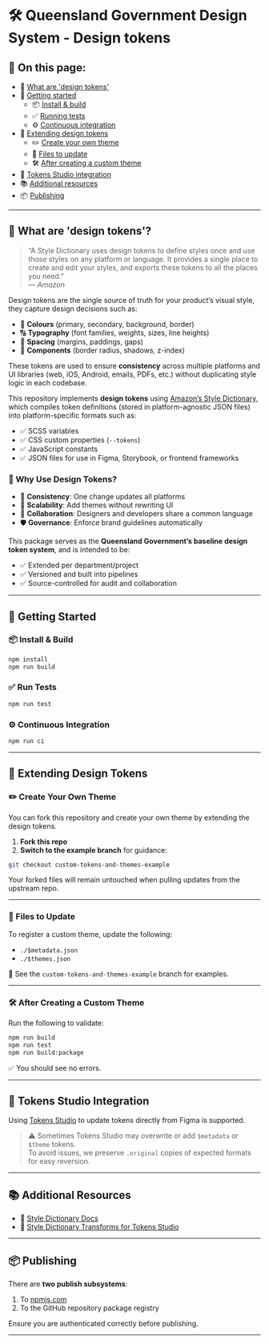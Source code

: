 # 🛠️ Queensland Government Design System - Design tokens

## 📖 On this page:
- 🎨 [What are 'design tokens'](#what-are-design-tokens)
- 🚀 [Getting started](#getting-started)
  - 📦 [Install & build](#install--build)
  - ✅ [Running tests](#run-tests)
  - ⚙️ [Continuous integration](#continuous-integration)
- 🧩 [Extending design tokens](#extending-design-tokens)
  - ✏️ [Create your own theme](#create-your-own-theme)
  - 📁 [Files to update](#files-to-update)
  - 🛠️ [After creating a custom theme](#after-creating-a-custom-theme)
- 🔄 [Tokens Studio integration](#tokens-studio-integration)
- 📚 [Additional resources](#additional-resources)
- 📦 [Publishing](#publishing)

---

<a id="what-are-design-tokens"></a>
## 🎨 What are 'design tokens'?

> “A Style Dictionary uses design tokens to define styles once and use those styles on any platform or language. It provides a single place to create and edit your styles, and exports these tokens to all the places you need.”  
> — *Amazon*

Design tokens are the single source of truth for your product’s visual style, they capture design decisions such as:

- 🎨 **Colours** (primary, secondary, background, border)
- 🔠 **Typography** (font families, weights, sizes, line heights)
- 📐 **Spacing** (margins, paddings, gaps)
- 🧱 **Components** (border radius, shadows, z-index)

These tokens are used to ensure **consistency** across multiple platforms and UI libraries (web, iOS, Android, emails, PDFs, etc.) without duplicating style logic in each codebase.

This repository implements **design tokens** using [Amazon’s Style Dictionary](https://github.com/amzn/style-dictionary), which compiles token definitions (stored in platform-agnostic JSON files) into platform-specific formats such as:

- ✅ SCSS variables
- ✅ CSS custom properties (`--tokens`)
- ✅ JavaScript constants
- ✅ JSON files for use in Figma, Storybook, or frontend frameworks

### 🧠 Why Use Design Tokens?

- 🔁 **Consistency**: One change updates all platforms
- 🧩 **Scalability**: Add themes without rewriting UI
- 🤝 **Collaboration**: Designers and developers share a common language
- 🛡️ **Governance**: Enforce brand guidelines automatically

This package serves as the **Queensland Government’s baseline design token system**, and is intended to be:

- ✅ Extended per department/project
- ✅ Versioned and built into pipelines
- ✅ Source-controlled for audit and collaboration

---

<a id="getting-started"></a>
## 🚀 Getting Started

<a id="install--build"></a>
### 📦 Install & Build

```bash
npm install
npm run build
```

<a id="run-tests"></a>
### ✅ Run Tests

```bash
npm run test
```

<a id="continuous-integration"></a>
### ⚙️ Continuous Integration

```bash
npm run ci
```

---

<a id="extending-design-tokens"></a>
## 🧩 Extending Design Tokens

<a id="create-your-own-theme"></a>
### ✏️ Create Your Own Theme

You can fork this repository and create your own theme by extending the design tokens.

1. **Fork this repo**
2. **Switch to the example branch** for guidance:

```bash
git checkout custom-tokens-and-themes-example
```

Your forked files will remain untouched when pulling updates from the upstream repo.

---

<a id="files-to-update"></a>
### 📁 Files to Update

To register a custom theme, update the following:

- `./$metadata.json`
- `./$themes.json`

📌 See the `custom-tokens-and-themes-example` branch for examples.

---

<a id="after-creating-a-custom-theme"></a>
### 🛠️ After Creating a Custom Theme

Run the following to validate:

```bash
npm run build
npm run test
npm run build:package
```

✅ You should see no errors.

---

<a id="tokens-studio-integration"></a>
## 🔄 Tokens Studio Integration

Using [Tokens Studio](https://docs.tokens.studio) to update tokens directly from Figma is supported.

> ⚠️ Sometimes Tokens Studio may overwrite or add `$metadata` or `$theme` tokens.  
> To avoid issues, we preserve `.original` copies of expected formats for easy reversion.

---

<a id="additional-resources"></a>
## 📚 Additional Resources

- 📘 [Style Dictionary Docs](https://github.com/amzn/style-dictionary)
- 🔧 [Style Dictionary Transforms for Tokens Studio](https://github.com/tokens-studio/sd-transforms)

---

<a id="publishing"></a>
## 📦 Publishing

There are **two publish subsystems**:
1. To [npmjs.com](https://www.npmjs.com/)
2. To the GitHub repository package registry

Ensure you are authenticated correctly before publishing.

---
